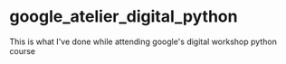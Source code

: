 # google_atelier_digital_python
This is what I've done while attending google's digital workshop python course

